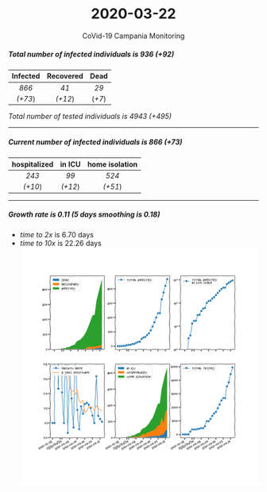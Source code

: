 <div align='center'>

# 2020-03-22
CoVid-19 Campania Monitoring
</div>

##### Total number of infected individuals is 936 (+92)
Infected | Recovered | Dead
:---: | :---: | :---:
*866* | *41* | *29*
*(+73*) | *(+12*) | (*+7*)

*Total number of tested individuals is 4943 (+495)*
***
##### Current number of infected individuals is 866 (+73)
hospitalized | in ICU | home isolation
:---: | :---: | :---:
*243* |*99* |*524*
*(+10*) |*(+12*) |*(+51*)
***
##### Growth rate is 0.11 (5 days smoothing is 0.18)
- *time to 2x* is 6.70 days
- *time to 10x* is 22.26 days
![stats][stats]

[stats]: stats_Campania.png
